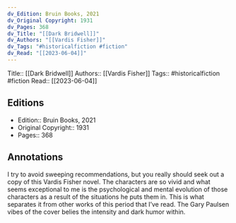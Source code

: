 ```yaml
---
dv_Edition: Bruin Books, 2021
dv_Original Copyright: 1931
dv_Pages: 368
dv_Title: "[[Dark Bridwell]]"
dv_Authors: "[[Vardis Fisher]]"
dv_Tags: "#historicalfiction #fiction"
dv_Read: "[[2023-06-04]]"
---
```

Title:: [[Dark Bridwell]]
Authors:: [[Vardis Fisher]]
Tags:: #historicalfiction #fiction 
Read:: [[2023-06-04]]

## Editions
- Edition:: Bruin Books, 2021 
- Original Copyright:: 1931
- Pages:: 368

## Annotations

  
I try to avoid sweeping recommendations, but you really should seek out a copy of this Vardis Fisher novel. The characters are so vivid and what seems exceptional to me is the psychological and mental evolution of those characters as a result of the situations he puts them in. This is what separates it from other works of this period that I’ve read. The Gary Paulsen vibes of the cover belies the intensity and dark humor within.